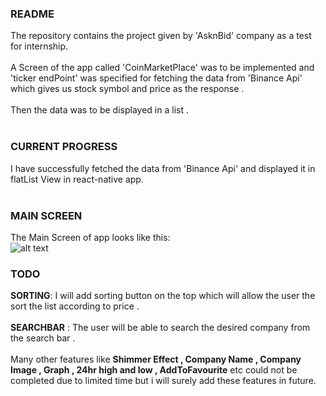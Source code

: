 ### README
The repository contains the project given by 'AsknBid' company as a test for internship.<br/><br/>
A Screen of the app called 'CoinMarketPlace' was to be implemented and 'ticker endPoint' was specified for fetching the data from 'Binance Api'
 which gives us stock symbol and price as the response .<br><br>
 Then the data was to be displayed in a list .<br><br>
 
 ### CURRENT PROGRESS
 I have successfully fetched the data from 'Binance Api' and displayed it in flatList View in react-native app.<br><br>
 
 ### MAIN SCREEN 
 The Main Screen of app looks like this:<br>
 ![alt text](https://github.com/hardikgrover/CoinMarketCap_Project/blob/main/assets/MainScreen "Main Screen")
  


 ### TODO
 **SORTING**: I will add sorting button on the top which will allow the user the sort the list according to price .<br><br>
 **SEARCHBAR** : The user will be able to search the desired company from the search bar .<br><br>
 Many other features like **Shimmer Effect , Company Name , Company Image , Graph , 24hr high and low , AddToFavourite** etc could not be completed due to limited time but i will surely add these features in future.
 
 
